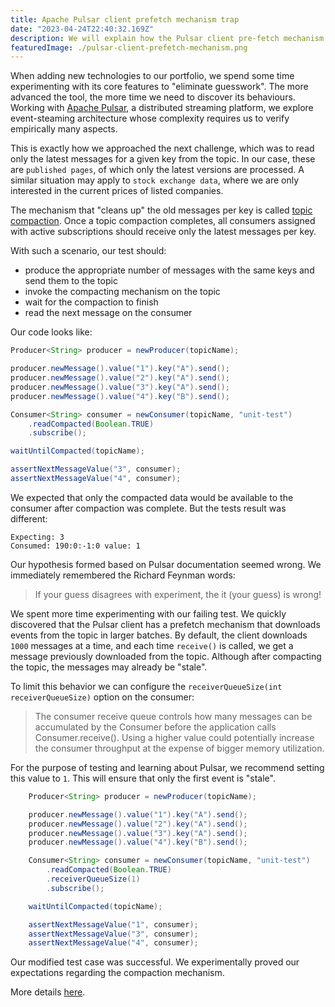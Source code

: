 ```yaml
---
title: Apache Pulsar client prefetch mechanism trap
date: "2023-04-24T22:40:32.169Z"
description: We will explain how the Pulsar client pre-fetch mechanism can impact the Pulsar learning curve.
featuredImage: ./pulsar-client-prefetch-mechanism.png
---
```


When adding new technologies to our portfolio, we spend some time experimenting with its core features to "eliminate guesswork". The more advanced the tool, the more time we need to discover its behaviours. Working with [Apache Pulsar](https://pulsar.apache.org/), a distributed streaming platform, we explore event-steaming architecture whose complexity requires us to verify empirically many aspects.

This is exactly how we approached the next challenge, which was to read only the latest messages for a given key from the topic. In our case, these are `published pages`, of which only the latest versions are processed. A similar situation may apply to `stock exchange data`, where we are only interested in the current prices of listed companies.

The mechanism that "cleans up" the old messages per key is called [topic compaction](https://pulsar.apache.org/docs/3.0.x/concepts-topic-compaction/). Once a topic compaction completes, all consumers assigned with active subscriptions should receive only the latest messages per key.

With such a scenario, our test should:
- produce the appropriate number of messages with the same keys and send them to the topic
- invoke the compacting mechanism on the topic
- wait for the compaction to finish
- read the next message on the consumer

Our code looks like:

```java
Producer<String> producer = newProducer(topicName);

producer.newMessage().value("1").key("A").send();
producer.newMessage().value("2").key("A").send();
producer.newMessage().value("3").key("A").send();
producer.newMessage().value("4").key("B").send();

Consumer<String> consumer = newConsumer(topicName, "unit-test")
    .readCompacted(Boolean.TRUE)
    .subscribe();

waitUntilCompacted(topicName);

assertNextMessageValue("3", consumer);
assertNextMessageValue("4", consumer);
```

We expected that only the compacted data would be available to the consumer after compaction was complete. But the tests result was different:

```
Expecting: 3
Consumed: 190:0:-1:0 value: 1
```

Our hypothesis formed based on Pulsar documentation seemed wrong. We immediately remembered the Richard Feynman words:

> If your guess disagrees with experiment, the it (your guess) is wrong!


We spent more time experimenting with our failing test. We quickly discovered that the Pulsar client has a prefetch mechanism that downloads events from the topic in larger batches. By default, the client downloads `1000` messages at a time, and each time `receive()` is called, we get a message previously downloaded from the topic. Although after compacting the topic, the messages may already be "stale". 

To limit this behavior we can configure the `receiverQueueSize(int receiverQueueSize)` option on the consumer:

> The consumer receive queue controls how many messages can be accumulated by the Consumer before the application calls Consumer.receive(). Using a higher value could potentially increase the consumer throughput at the expense of bigger memory utilization.

For the purpose of testing and learning about Pulsar, we recommend setting this value to `1`. This will ensure that only the first event is "stale".

```java
    Producer<String> producer = newProducer(topicName);

    producer.newMessage().value("1").key("A").send();
    producer.newMessage().value("2").key("A").send();
    producer.newMessage().value("3").key("A").send();
    producer.newMessage().value("4").key("B").send();

    Consumer<String> consumer = newConsumer(topicName, "unit-test")
        .readCompacted(Boolean.TRUE)
        .receiverQueueSize(1)
        .subscribe();

    waitUntilCompacted(topicName);

    assertNextMessageValue("1", consumer);
    assertNextMessageValue("3", consumer);
    assertNextMessageValue("4", consumer);
```

Our modified test case was successful. We experimentally proved our expectations regarding the compaction mechanism.

More details [here](https://github.com/handsonarchitects/sandbox/blob/main/pulsar/src/test/java/com/handsonarchitects/pulsar/PulsarClientReceiverQueueSize.java).
